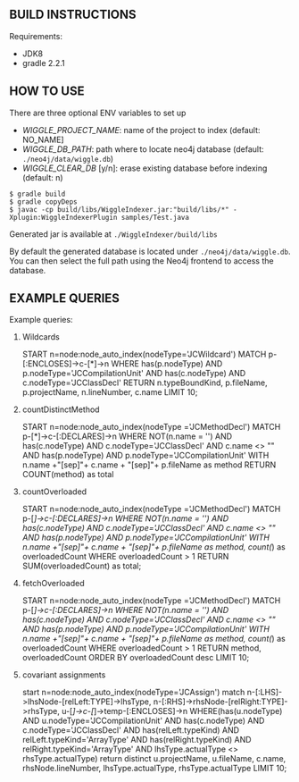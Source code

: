 BUILD INSTRUCTIONS
------------------

Requirements: 

* JDK8
* gradle 2.2.1

HOW TO USE
----------

There are three optional ENV variables to set up

- *WIGGLE_PROJECT_NAME*: name of the project to index (default: NO_NAME]
- *WIGGLE_DB_PATH*: path where to locate neo4j database (default: `./neo4j/data/wiggle.db`)
- *WIGGLE_CLEAR_DB* [y/n]: erase existing database before indexing (default: n)

```
$ gradle build
$ gradle copyDeps
$ javac -cp build/libs/WiggleIndexer.jar:"build/libs/*" -Xplugin:WiggleIndexerPlugin samples/Test.java
```

Generated jar is available at `./WiggleIndexer/build/libs`

By default the generated database is located under `./neo4j/data/wiggle.db`. You can then select the full path using the Neo4j frontend to access the database.

EXAMPLE QUERIES
---------------

Example queries:

1) Wildcards

    START n=node:node_auto_index(nodeType='JCWildcard') MATCH p-[:ENCLOSES]->c-[*]->n WHERE has(p.nodeType) AND p.nodeType='JCCompilationUnit' AND has(c.nodeType) AND c.nodeType='JCClassDecl' RETURN n.typeBoundKind, p.fileName, p.projectName, n.lineNumber, c.name LIMIT 10;

2) countDistinctMethod

    START n=node:node_auto_index(nodeType ='JCMethodDecl') MATCH p-[*]->c-[:DECLARES]->n WHERE NOT(n.name = '<init>') AND has(c.nodeType) AND c.nodeType='JCClassDecl' AND c.name <> "" AND has(p.nodeType) AND p.nodeType='JCCompilationUnit' WITH n.name +"[sep]"+ c.name + "[sep]"+ p.fileName as method RETURN COUNT(method) as total

3) countOverloaded

    START n=node:node_auto_index(nodeType ='JCMethodDecl') MATCH p-[*]->c-[:DECLARES]->n WHERE NOT(n.name = '<init>') AND has(c.nodeType) AND c.nodeType='JCClassDecl' AND c.name <> "" AND has(p.nodeType) AND p.nodeType='JCCompilationUnit' WITH n.name +"[sep]"+ c.name + "[sep]"+ p.fileName as method, count(*) as overloadedCount WHERE overloadedCount > 1 RETURN SUM(overloadedCount) as total;

4) fetchOverloaded

    START n=node:node_auto_index(nodeType ='JCMethodDecl') MATCH p-[*]->c-[:DECLARES]->n WHERE NOT(n.name = '<init>') AND has(c.nodeType) AND c.nodeType='JCClassDecl' AND c.name <> "" AND has(p.nodeType) AND p.nodeType='JCCompilationUnit' WITH n.name +"[sep]"+ c.name + "[sep]"+ p.fileName as method, count(*) as overloadedCount WHERE overloadedCount > 1 RETURN method, overloadedCount ORDER BY overloadedCount desc LIMIT 10;

5) covariant assignments

    start n=node:node_auto_index(nodeType='JCAssign') match 
    	n-[:LHS]->lhsNode-[relLeft:TYPE]->lhsType, 
    	n-[:RHS]->rhsNode-[relRight:TYPE]->rhsType, 
    	u-[*]->c-[*]->temp-[:ENCLOSES]->n 
    	WHERE(has(u.nodeType) AND u.nodeType='JCCompilationUnit' AND 
    	has(c.nodeType) AND c.nodeType='JCClassDecl' AND has(relLeft.typeKind) AND 
    	relLeft.typeKind='ArrayType' AND has(relRight.typeKind) AND 
    	relRight.typeKind='ArrayType' AND lhsType.actualType <> rhsType.actualType) 
    	return distinct u.projectName, u.fileName, c.name, rhsNode.lineNumber, lhsType.actualType, rhsType.actualType LIMIT 10;
		

